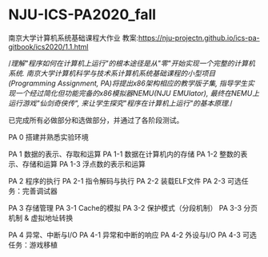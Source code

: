# NJU-ICS-PA2020_fall

南京大学计算机系统基础课程大作业
教案:https://nju-projectn.github.io/ics-pa-gitbook/ics2020/1.1.html

/*理解"程序如何在计算机上运行"的根本途径是从"零"开始实现一个完整的计算机系统. 南京大学计算机科学与技术系计算机系统基础课程的小型项目 (Programming Assignment, PA)将提出x86架构相应的教学版子集, 指导学生实现一个经过简化但功能完备的x86模拟器NEMU(NJU EMUlator), 最终在NEMU上运行游戏"仙剑奇侠传", 来让学生探究"程序在计算机上运行"的基本原理.*/

已完成所有必做部分和选做部分，并通过了各阶段测试。

PA 0 搭建并熟悉实验环境

PA 1 数据的表示、存取和运算
  PA 1-1 数据在计算机内的存储
  PA 1-2 整数的表示、存储和运算
  PA 1-3 浮点数的表示和运算

PA 2 程序的执行
  PA 2-1 指令解码与执行
  PA 2-2 装载ELF文件
  PA 2-3 可选任务：完善调试器
  
PA 3 存储管理
  PA 3-1 Cache的模拟
  PA 3-2 保护模式（分段机制）
  PA 3-3 分页机制 & 虚拟地址转换
  
PA 4 异常、中断与I/O
  PA 4-1 异常和中断的响应
  PA 4-2 外设与I/O
  PA 4-3 可选任务：游戏移植
